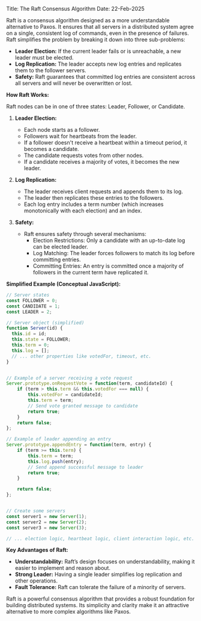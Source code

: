 Title: The Raft Consensus Algorithm
Date: 22-Feb-2025

Raft is a consensus algorithm designed as a more understandable alternative to Paxos.  It ensures that all servers in a distributed system agree on a single, consistent log of commands, even in the presence of failures.  Raft simplifies the problem by breaking it down into three sub-problems:

* **Leader Election:**  If the current leader fails or is unreachable, a new leader must be elected.
* **Log Replication:**  The leader accepts new log entries and replicates them to the follower servers.
* **Safety:**  Raft guarantees that committed log entries are consistent across all servers and will never be overwritten or lost.


**How Raft Works:**

Raft nodes can be in one of three states:  Leader, Follower, or Candidate.

1. **Leader Election:**
    * Each node starts as a follower.
    * Followers wait for heartbeats from the leader.
    * If a follower doesn't receive a heartbeat within a timeout period, it becomes a candidate.
    * The candidate requests votes from other nodes.
    * If a candidate receives a majority of votes, it becomes the new leader.


2. **Log Replication:**
    * The leader receives client requests and appends them to its log.
    * The leader then replicates these entries to the followers.
    * Each log entry includes a term number (which increases monotonically with each election) and an index.


3. **Safety:**
    * Raft ensures safety through several mechanisms:
        * Election Restrictions:  Only a candidate with an up-to-date log can be elected leader.
        * Log Matching: The leader forces followers to match its log before committing entries.
        * Committing Entries: An entry is committed once a majority of followers in the current term have replicated it.

**Simplified Example (Conceptual JavaScript):**

```javascript
// Server states
const FOLLOWER = 0;
const CANDIDATE = 1;
const LEADER = 2;

// Server object (simplified)
function Server(id) {
  this.id = id;
  this.state = FOLLOWER;
  this.term = 0;
  this.log = [];
  // ... other properties like votedFor, timeout, etc.
}


// Example of a server receiving a vote request
Server.prototype.onRequestVote = function(term, candidateId) {
    if (term > this.term && this.votedFor === null) {
        this.votedFor = candidateId;
        this.term = term;
        // Send vote granted message to candidate
        return true;
    }
    return false;
};

// Example of leader appending an entry
Server.prototype.appendEntry = function(term, entry) {
    if (term >= this.term) {
        this.term = term;
        this.log.push(entry);
        // Send append successful message to leader
        return true;
    }

    return false;
};


// Create some servers
const server1 = new Server(1);
const server2 = new Server(2);
const server3 = new Server(3);

// ... election logic, heartbeat logic, client interaction logic, etc. would go here


```


**Key Advantages of Raft:**

* **Understandability:**  Raft’s design focuses on understandability, making it easier to implement and reason about.
* **Strong Leader:**  Having a single leader simplifies log replication and other operations.
* **Fault Tolerance:** Raft can tolerate the failure of a minority of servers.


Raft is a powerful consensus algorithm that provides a robust foundation for building distributed systems. Its simplicity and clarity make it an attractive alternative to more complex algorithms like Paxos.
